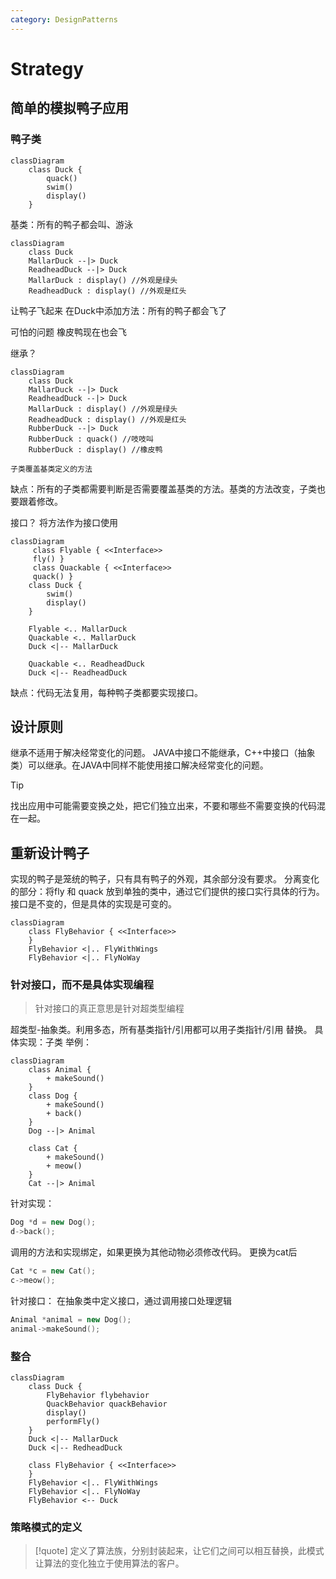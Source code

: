```yaml
---
category: DesignPatterns
---
```

# Strategy


## 简单的模拟鸭子应用
### 鸭子类
``` mermaid
classDiagram 
	class Duck {
		quack()
		swim()
		display()
	}
```
基类：所有的鸭子都会叫、游泳
``` mermaid
classDiagram
	class Duck
	MallarDuck --|> Duck
	ReadheadDuck --|> Duck
	MallarDuck : display() //外观是绿头
	ReadheadDuck : display() //外观是红头
```


让鸭子飞起来
在Duck中添加方法：所有的鸭子都会飞了

可怕的问题
橡皮鸭现在也会飞

继承？
``` mermaid
classDiagram
	class Duck
	MallarDuck --|> Duck
	ReadheadDuck --|> Duck
	MallarDuck : display() //外观是绿头
	ReadheadDuck : display() //外观是红头
	RubberDuck --|> Duck
	RubberDuck : quack() //吱吱叫
	RubberDuck : display() //橡皮鸭
```
	子类覆盖基类定义的方法
缺点：所有的子类都需要判断是否需要覆盖基类的方法。基类的方法改变，子类也要跟着修改。


接口？
将方法作为接口使用
``` mermaid
classDiagram
	 class Flyable { <<Interface>> 
	 fly() }
	 class Quackable { <<Interface>> 
	 quack() }
	class Duck {
		swim()
		display()
	}

	Flyable <.. MallarDuck
	Quackable <.. MallarDuck
	Duck <|-- MallarDuck
	
	Quackable <.. ReadheadDuck
	Duck <|-- ReadheadDuck
```

缺点：代码无法复用，每种鸭子类都要实现接口。

## 设计原则
继承不适用于解决经常变化的问题。
JAVA中接口不能继承，C++中接口（抽象类）可以继承。在JAVA中同样不能使用接口解决经常变化的问题。

>[!Tip]
>找出应用中可能需要变换之处，把它们独立出来，不要和哪些不需要变换的代码混在一起。


## 重新设计鸭子
实现的鸭子是笼统的鸭子，只有具有鸭子的外观，其余部分没有要求。
分离变化的部分：将fly 和 quack 放到单独的类中，通过它们提供的接口实行具体的行为。
接口是不变的，但是具体的实现是可变的。

``` mermaid
classDiagram
	class FlyBehavior { <<Interface>>
	}
	FlyBehavior <|.. FlyWithWings
	FlyBehavior <|.. FlyNoWay
```

### 针对接口，而不是具体实现编程
> 针对接口的真正意思是针对超类型编程

超类型-抽象类。利用多态，所有基类指针/引用都可以用子类指针/引用 替换。
具体实现：子类
举例：
``` mermaid
classDiagram
	class Animal {
		+ makeSound() 
	}
	class Dog {
		+ makeSound()
		+ back()
	}
	Dog --|> Animal
	
	class Cat {
		+ makeSound() 
		+ meow()
	}
	Cat --|> Animal
```

针对实现：
``` cpp
Dog *d = new Dog();
d->back();
```
调用的方法和实现绑定，如果更换为其他动物必须修改代码。
更换为cat后
``` cpp
Cat *c = new Cat();
c->meow();
```
针对接口：
在抽象类中定义接口，通过调用接口处理逻辑
``` cpp
Animal *animal = new Dog();
animal->makeSound();
```

### 整合
``` mermaid
classDiagram
	class Duck {
		FlyBehavior flybehavior
		QuackBehavior quackBehavior
		display()
		performFly()
	}
	Duck <|-- MallarDuck
	Duck <|-- RedheadDuck

	class FlyBehavior { <<Interface>>
	}
	FlyBehavior <|.. FlyWithWings
	FlyBehavior <|.. FlyNoWay
	FlyBehavior <-- Duck
```


### 策略模式的定义
>[!quote]
>定义了算法族，分别封装起来，让它们之间可以相互替换，此模式让算法的变化独立于使用算法的客户。






